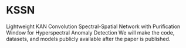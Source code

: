 # KSSN
Lightweight KAN Convolution Spectral-Spatial Network with Purification Window for Hyperspectral Anomaly Detection
We will make the code, datasets, and models publicly available after the paper is published.
